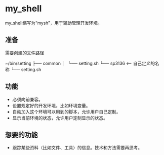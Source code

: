 # my_shell

my_shell缩写为“mysh”，用于辅助管理开发环境。

## 准备
需要创建的文件路径

~/bin/setting
├── common
│   └── setting.sh
└── sp3136 <-- 自己定义的名称
    └── setting.sh

## 功能
* 必须向前兼容。
* 设置规定好的开发环境，比如环境变量。
* 自动加入这个环境可以用到的脚本，允许用户自己定制。
* 显示当前环境的状态，允许用户定制显示的状态。

## 想要的功能
* 跟踪某些资料（比如文件、工具）的信息。技术和方法需要再思考。
